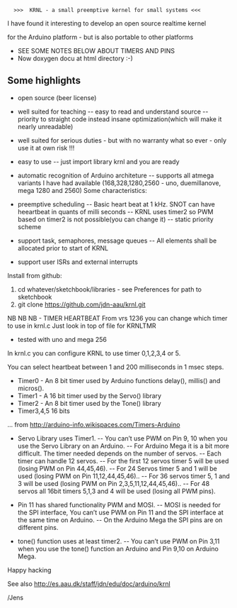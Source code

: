       >>>  KRNL - a small preemptive kernel for small systems <<<
       
I have found it interesting to develop an open source realtime kernel 

for the Arduino platform - but is also portable to other platforms



- SEE SOME NOTES BELOW ABOUT TIMERS AND PINS 
- Now doxygen docu at html directory :-)

Some highlights
---------------

- open source (beer license)
- well suited for teaching
-- easy to read and understand source
-- priority to straight code instead insane optimization(which will make it nearly unreadable)

- well suited for serious duties - but with no warranty what so ever - only use it at own risk !!!

- easy to use
-- just import library krnl and you are ready

- automatic recognition of Arduino architeture
-- supports all atmega variants I have had available (168,328,1280,2560 - uno, duemillanove, mega 1280 and 2560)
Some characteristics:

- preemptive scheduling 
-- Basic heart beat at 1 kHz. SNOT can have heeartbeat in quants of milli seconds
-- KRNL uses timer2 so PWM based on timer2 is not possible(you can change it)
-- static priority scheme
- support task, semaphores, message queues
-- All elements shall be allocated prior to start of KRNL
- support user ISRs and external interrupts

Install from github:

1) cd whatever/sketchbook/libraries   - see Preferences for path to sketchbook
2) git clone https://github.com/jdn-aau/krnl.git

NB NB NB - TIMER HEARTBEAT
 From vrs 1236 you can change which timer to use in krnl.c Just look in top of file for KRNLTMR
 - tested with uno and mega 256

In krnl.c you can configure KRNL to use timer 0,1,2,3,4 or 5.

You can select heartbeat between 1 and 200 milliseconds in 1 msec steps.


- Timer0 - An 8 bit timer used by Arduino functions delay(), millis() and micros().
- Timer1 - A 16 bit timer used by the Servo() library
- Timer2 - An 8 bit timer used by the Tone() library
- Timer3,4,5 16 bits
    
    
... from http://arduino-info.wikispaces.com/Timers-Arduino

- Servo Library uses Timer1. 
--  You can’t use PWM on Pin 9, 10 when you use the Servo Library on an Arduino. 
--  For Arduino Mega it is a bit more difficult. The timer needed depends on the number of servos. 
--  Each timer can handle 12 servos. 
--  For the first 12 servos timer 5 will be used (losing PWM on Pin 44,45,46). 
--  For 24 Servos timer 5 and 1 will be used (losing PWM on Pin 11,12,44,45,46).. 
--  For 36 servos timer 5, 1 and 3 will be used (losing PWM on Pin 2,3,5,11,12,44,45,46).. 
--  For 48 servos all 16bit timers 5,1,3 and 4 will be used (losing all PWM pins).

- Pin 11 has shared functionality PWM and MOSI. 
--  MOSI is needed for the SPI interface, You can’t use PWM on Pin 11 and the SPI interface at the same time on Arduino. 
--  On the Arduino Mega the SPI pins are on different pins.

- tone() function uses at least timer2. 
--  You can’t use PWM on Pin 3,11 when you use the tone() function an Arduino and Pin 9,10 on Arduino Mega.


Happy hacking

See also http://es.aau.dk/staff/jdn/edu/doc/arduino/krnl

/Jens
